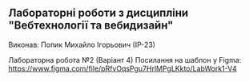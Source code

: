 ## Лабораторні роботи з дисципліни "Вебтехнології та вебидизайн"
Виконав: Попик Михайло Ігорьович (ІР-23)

Лабораторна робота №2 (Варіант 4)
Посилання на шаблон у Figma: https://www.figma.com/file/pRfvOqsPgu7HrlMPgLKkto/LabWork1-V4
